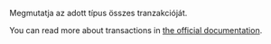 Megmutatja az adott típus összes tranzakcióját.

You can read more about transactions in [the official documentation](https://docs.firefly-iii.org/concepts/transactions).